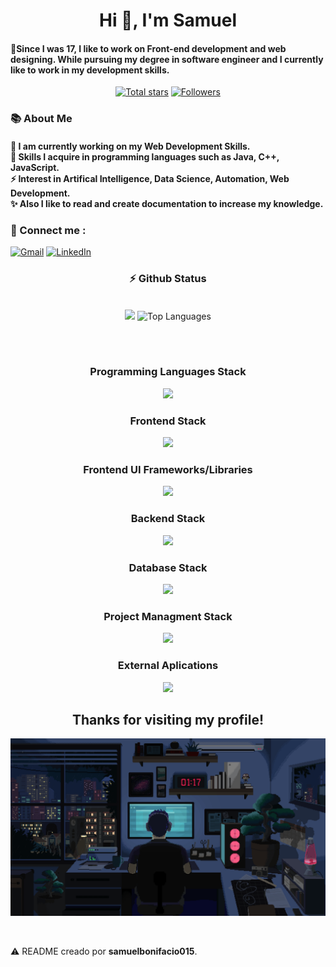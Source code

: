 <!--
<div align="center">
  <a href="#">
    <img
      width="100%"
      src="https://capsule-render.vercel.app/api?type=waving&color=FFA500&height=120&section=header&text=&fontSize=30&fontColor=000000&animation=twinkling"
    />
  </a>
  <br>
-->

<!--
<p align="center">
  <img
    src="https://capsule-render.vercel.app/api?type=waving&color=FFD700&height=80&section=footer"
    width="100%"
  />
</p>
-->

<!--<h1 align="left">
<img width="100%" src="https://readme-typing-svg.herokuapp.com/?font=Righteous&size=40&center=true&vCenter=true&width=800&height=70&duration=4000&lines=Hello!+👋;+MASTERJUDAH+here+🔥+!;"  alt="Typing Animation" style="width:100%"/>-->

<!-- Greeting -->
</h1>
<h1 align="center">Hi 👋, I'm Samuel</h1>

<h4 align="left">🌟Since I was 17, I like to work on Front-end development and web designing. While pursuing my degree in software engineer and I currently like to work in my development skills.</h4>

 <div align="center">
<a href="https://api.github-star-counter.workers.dev/user/samuelbonifacio015">
  <img width="115px" 
       alt="Total stars" 
       title="Total stars on GitHub" 
       src="https://custom-icon-badges.herokuapp.com/badge/dynamic/json?logo=star&color=318CE7&labelColor=505050&label=Stars&style=for-the-badge&query=%24.stars&url=https://api.github-star-counter.workers.dev/user/samuelbonifacio015" /></a>
<a href="https://github.com/samuelbonifacio015?tab=followers">
  <img width="147px" 
       alt="Followers" 
       title="Follow me on GitHub" 
       src="https://custom-icon-badges.herokuapp.com/github/followers/samuelbonifacio015?color=318CE7&labelColor=505050&style=for-the-badge&logo=person-add&label=Followers&logoColor=white" /></a>
 </div>

<!-- about me -->
 <h3 align="left">📚 About Me</h3>

 <!--<p align="left"> <a href="https://twitter.com/" target="blank"><img src="https://img.shields.io/twitter/follow/?logo=twitter&style=for-the-badge" alt="" /></a> </p>
<div align="left">-->
<h4> 
  🌱 I am currently working on my Web Development Skills.</br>
 💬 Skills I acquire in programming languages such as Java, C++, JavaScript.</br>
 ⚡ Interest in Artifical Intelligence, Data Science, Automation, Web Development.</br>
 ✨ Also I like to read and create documentation to increase my knowledge.</h4> <div align="left">

   <h3>🧲 Connect me :</h3>
<a href="mailto:samuelbonifacio015@gmail.com"><img src="https://img.shields.io/badge/Gmail-333333?style=for-the-badge&logo=gmail&logoColor=red" alt="Gmail" /></a> 
  <a href="https://www.linkedin.com/in/samuel-bonifacio-208a37364/?lipi=urn%3Ali%3Apage%3Ad_flagship3_profile_view_base_contact_details%3BFxu5Jm6MQU2szDeuwmZmyQ%3D%3D" target="_blank"><img src="https://img.shields.io/badge/LinkedIn-0077B5?style=for-the-badge&logo=linkedin&logoColor=white" alt="LinkedIn" /></a>

<!-- git stats-->
<h3 align="center">⚡ Github Status</h3>
<br>
<div align="center">
<img width="405" src="https://github-readme-stats.vercel.app/api?username=samuelbonifacio015&count_private=true&show_icons=true&theme=default&rank_icon=github&border_radius=10"/>

  <img width="310" src="https://github-readme-stats.vercel.app/api/top-langs/?username=samuelbonifacio015&theme=default&hide_border=false&include_all_commits=false&count_private=false&layout=compact" alt="Top Languages">
</div>

<br/><br/>

<!-- lang-->

<div align="center">
<h3>Programming Languages Stack</h3>
  <a href="https://skillicons.dev">
    <img src="https://skillicons.dev/icons?i=js,nodejs,python,typescript,golang,java,cpp,cs" />
  </a>
  
</div>

<div align="center">
<h3>Frontend Stack</h3>
  <a href="https://skillicons.dev">
    <img src="https://skillicons.dev/icons?i=html,css,react,vue,angular" />
  </a>
</div>

<div align="center">
<h3>Frontend UI Frameworks/Libraries</h3>
  <a href="https://skillicons.dev">
    <img src="https://skillicons.dev/icons?i=tailwind,bootstrap,materialui,styledcomponents" />
    <a>
</div>

<div align="center">
<h3>Backend Stack</h3>
  <a href="https://skillicons.dev">
    <img src="https://skillicons.dev/icons?i=flask" />
    <a>
</div>

<div align="center">
<h3>Database Stack</h3>
  <a href="https://skillicons.dev">
    <img src="https://skillicons.dev/icons?i=mongodb,mysql" />
    <a>
</div>

<div align="center">
<h3>Project Managment Stack</h3>
  <a href="https://skillicons.dev">
    <img src="https://skillicons.dev/icons?i=git,github,docker" />
    <a>
</div>

<div align="center">
<h3>External Aplications</h3>
  <a href="https://skillicons.dev">
    <img src="https://skillicons.dev/icons?i=notion,figma,vscode" />
    <a>
</div>

<div align="center">
<h2>Thanks for visiting my profile!</h2>
</div>

<!-- ending-->

<a href="https://github.com/samuelbonifacio015/samuelbonifacio015/blob/main/coding.gif"><img src="https://github.com/samuelbonifacio015/samuelbonifacio015/blob/main/coding.gif" alt="Coding GIF" style="width:auto; height:auto"/></a>

<img src="https://www.animatedimages.org/data/media/562/animated-line-image-0184.gif" width="1920" height=0.4/>

<p>⚠️ README creado por  <strong>samuelbonifacio015</strong>.
